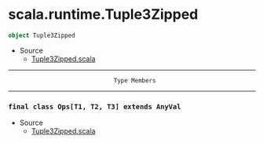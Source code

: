 
#                          scala.runtime.Tuple3Zipped                          #

```scala
object Tuple3Zipped
```

* Source
  * [Tuple3Zipped.scala](https://github.com/scala/scala/tree/6d09a1ba5f/src/library/scala/runtime/Tuple3Zipped.scala#L1)


--------------------------------------------------------------------------------
                                  Type Members
--------------------------------------------------------------------------------


### `final class Ops[T1, T2, T3] extends AnyVal`                             ###

* Source
  * [Tuple3Zipped.scala](https://github.com/scala/scala/tree/6d09a1ba5f/src/library/scala/runtime/Tuple3Zipped.scala#L1)

